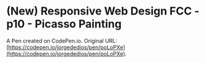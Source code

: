 # (New) Responsive Web Design FCC - p10 - Picasso Painting

A Pen created on CodePen.io. Original URL: [https://codepen.io/jorgededios/pen/poLoPXe](https://codepen.io/jorgededios/pen/poLoPXe).

